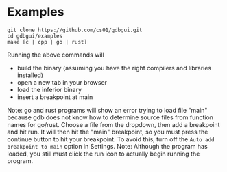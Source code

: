 # Examples

	git clone https://github.com/cs01/gdbgui.git
	cd gdbgui/examples
	make [c | cpp | go | rust]

Running the above commands will

* build the binary (assuming you have the right compilers and libraries installed)
* open a new tab in your browser
* load the inferior binary
* insert a breakpoint at main

Note: go and rust programs will show an error trying to load file "main" because gdb does not know how to determine source files from function names for go/rust. Choose a file from the dropdown, then add a breakpoint and hit run. It will then hit the "main" breakpoint, so you must press the continue button to hit your breakpoint. To avoid this, turn off the `Auto add breakpoint to main` option in Settings.
Note: Although the program has loaded, you still must click the run icon to actually begin running the program.
